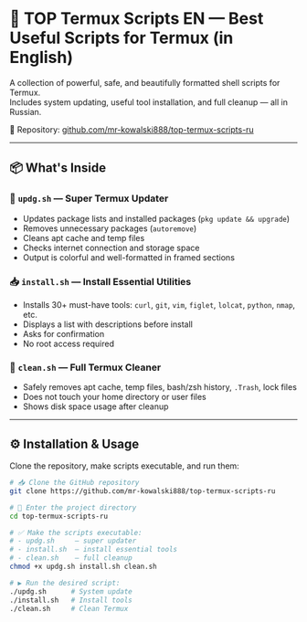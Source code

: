 # 🚀 TOP Termux Scripts EN — Best Useful Scripts for Termux (in English)

A collection of powerful, safe, and beautifully formatted shell scripts for Termux.  
Includes system updating, useful tool installation, and full cleanup — all in Russian.

📁 Repository: [github.com/mr-kowalski888/top-termux-scripts-ru](https://github.com/mr-kowalski888/top-termux-scripts-ru)

---

## 📦 What's Inside

### 🔄 `updg.sh` — Super Termux Updater
- Updates package lists and installed packages (`pkg update && upgrade`)
- Removes unnecessary packages (`autoremove`)
- Cleans apt cache and temp files
- Checks internet connection and storage space
- Output is colorful and well-formatted in framed sections

### 📥 `install.sh` — Install Essential Utilities
- Installs 30+ must-have tools: `curl`, `git`, `vim`, `figlet`, `lolcat`, `python`, `nmap`, etc.
- Displays a list with descriptions before install
- Asks for confirmation
- No root access required

### 🧹 `clean.sh` — Full Termux Cleaner
- Safely removes apt cache, temp files, bash/zsh history, `.Trash`, lock files
- Does not touch your home directory or user files
- Shows disk space usage after cleanup

---

## ⚙️ Installation & Usage

Clone the repository, make scripts executable, and run them:

```bash
# 📥 Clone the GitHub repository
git clone https://github.com/mr-kowalski888/top-termux-scripts-ru

# 📂 Enter the project directory
cd top-termux-scripts-ru

# ✅ Make the scripts executable:
# - updg.sh     — super updater
# - install.sh  — install essential tools
# - clean.sh    — full cleanup
chmod +x updg.sh install.sh clean.sh

# ▶️ Run the desired script:
./updg.sh      # System update
./install.sh   # Install tools
./clean.sh     # Clean Termux
